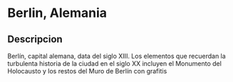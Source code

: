 # Berlin, Alemania

## Descripcion
Berlín, capital alemana, data del siglo XIII. Los elementos que recuerdan la turbulenta historia de la ciudad en el siglo XX incluyen el Monumento del Holocausto y los restos del Muro de Berlín con grafitis
